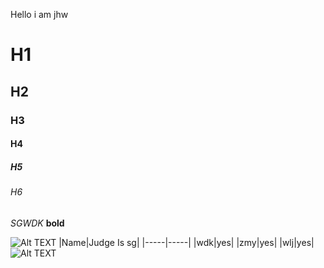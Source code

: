 Hello i am jhw
# H1
## H2
### H3
#### H4
##### H5
###### H6
*SGWDK*
**bold**

![Alt TEXT](https://raw.githubusercontent.com/shiep18/EIS2020/master/markdowncheatsheet.JPG)
|Name|Judge Is sg|
|-----|-----|
|wdk|yes|
|zmy|yes|
|wlj|yes|
![Alt TEXT](C:\Users\78744\Desktop\Tool\Python-opencv\image\Test.jpg)


